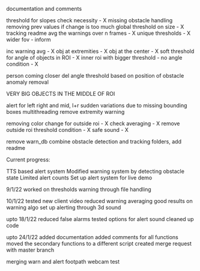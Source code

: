  documentation and comments
 
 threshold for slopes check necessity - X
 missing obstacle handling
 removing prev values if change is too much
 global threshold on size - X
 tracking readme
 avg the warnings over n frames - X
 unique thresholds - X
 wider fov - inform

 inc warning avg - X
 obj at extremities - X
 obj at the center - X
 soft threshold for angle of objects in ROI - X
 inner roi with bigger threshold - no angle condition - X

 person coming closer
 del angle threshold based on position of obstacle
 anomaly removal

 VERY BIG OBJECTS IN THE MIDDLE OF ROI

 alert for left right and mid, l+r
 sudden variations due to missing bounding boxes
 multithreading
 remove extremity warning

 removing color change for outside roi - X
 check averaging - X
 remove outside roi threshold condition - X
 safe sound - X


 remove warn_db
 combine obstacle detection and tracking folders, add readme

 Current progress:

TTS based alert system
Modified warning system by detecting obstacle state
Limited alert counts
Set up alert system for live demo

9/1/22
 worked on thresholds
 warning through file handling

10/1/22
 tested new client video
 reduced warning averaging
 good results on warning algo
 set up alerting through 3d sound

upto 18/1/22
 reduced false alarms
 tested options for alert sound
 cleaned up code

upto 24/1/22
 added documentation
 added comments for all functions
 moved the secondary functions to a different script
 created merge request with master branch

 merging warn and alert
 footpath
 webcam test
